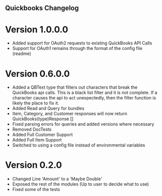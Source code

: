 Quickbooks Changelog
----------------------
# Version 1.0.0.0
* Added support for OAuth2 requests to existing QuickBooks API Calls
* Support for OAuth1 remains through the format of the config file (readme)

# Version 0.6.0.0
* Added a QBText type that filters out characters that break the QuickBooks api calls. This is a black list filter and it is not complete. If a character causes the api to act unexpectedly, then the filter function is likely the place to fix it.
* Added Read and Query for bundles
* Item, Category, and Customer responses will now return QuickBooks(type)Response []
* Fixed parsing errors for queries and added versions where necessary
* Removed DocTests
* Added Full Customer Support
* Added Full Item Support
* Switched to using a config file instead of environmental variables

# Version 0.2.0
* Changed Line 'Amount' to a 'Maybe Double'
* Exposed the rest of the modules (Up to user to decide what to use)
* Fixed some of the tests
